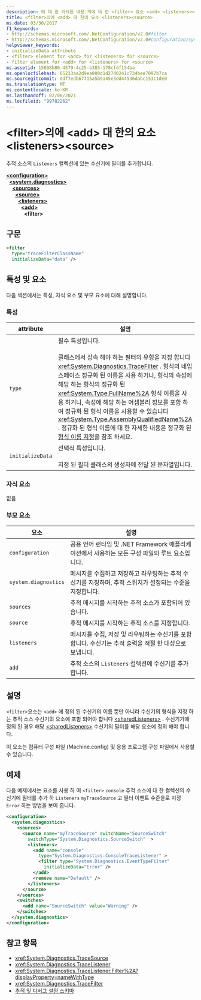 ```yaml
---
description: 에 대 한 자세한 내용:의에 대 한 <filter> 요소 <add> <listeners><source>
title: <filter>의에 <add> 대 한의 요소 <listeners><source>
ms.date: 03/30/2017
f1_keywords:
- http://schemas.microsoft.com/.NetConfiguration/v2.0#filter
- http://schemas.microsoft.com/.NetConfiguration/v2.0#configuration/system.diagnostics/sources/source/listeners/add/filter
helpviewer_keywords:
- initializeData attribute
- <filter> element for <add> for <listeners> for <source>
- filter element for <add> for <listeners> for <source>
ms.assetid: 15808b80-4579-4c25-b385-178cfdf154ba
ms.openlocfilehash: 65233aa2d9ea000d1d27d0241c734bee7097b7ca
ms.sourcegitcommit: ddf7edb67715a5b9a45e3dd44536dabc153c1de0
ms.translationtype: MT
ms.contentlocale: ko-KR
ms.lasthandoff: 02/06/2021
ms.locfileid: "99782262"
---
```

# <a name="filter-element-for-add-for-listeners-for-source"></a>\<filter>의에 \<add> 대 한의 요소 \<listeners>\<source>

추적 소스의 `Listeners` 컬렉션에 있는 수신기에 필터를 추가합니다.  

[**\<configuration>**](../configuration-element.md)\
&nbsp;&nbsp;[**\<system.diagnostics>**](system-diagnostics-element.md)\
&nbsp;&nbsp;&nbsp;&nbsp;[**\<sources>**](sources-element.md)\
&nbsp;&nbsp;&nbsp;&nbsp;&nbsp;&nbsp;[**\<source>**](source-element.md)\
&nbsp;&nbsp;&nbsp;&nbsp;&nbsp;&nbsp;&nbsp;&nbsp;[**\<listeners>**](listeners-element-for-source.md)\
&nbsp;&nbsp;&nbsp;&nbsp;&nbsp;&nbsp;&nbsp;&nbsp;&nbsp;&nbsp;[**\<add>**](add-element-for-listeners-for-source.md)\
&nbsp;&nbsp;&nbsp;&nbsp;&nbsp;&nbsp;&nbsp;&nbsp;&nbsp;&nbsp;&nbsp;&nbsp;**\<filter>**

## <a name="syntax"></a>구문  
  
```xml  
<filter
  type="traceFilterClassName"
  initializeData="data" />  
```  
  
## <a name="attributes-and-elements"></a>특성 및 요소  

 다음 섹션에서는 특성, 자식 요소 및 부모 요소에 대해 설명합니다.  
  
### <a name="attributes"></a>특성  
  
|attribute|설명|  
|---------------|-----------------|  
|`type`|필수 특성입니다.<br /><br /> 클래스에서 상속 해야 하는 필터의 유형을 지정 합니다 <xref:System.Diagnostics.TraceFilter> . 형식의 네임 스페이스 정규화 된 이름을 사용 하거나, 형식의 속성에 해당 하는 형식의 정규화 된 <xref:System.Type.FullName%2A> 형식 이름을 사용 하거나, 속성에 해당 하는 어셈블리 정보를 포함 하 여 정규화 된 형식 이름을 사용할 수 있습니다 <xref:System.Type.AssemblyQualifiedName%2A> . 정규화 된 형식 이름에 대 한 자세한 내용은 정규화 된 [형식 이름 지정](../../../reflection-and-codedom/specifying-fully-qualified-type-names.md)을 참조 하세요.|  
|`initializeData`|선택적 특성입니다.<br /><br /> 지정 된 필터 클래스의 생성자에 전달 된 문자열입니다.|  
  
### <a name="child-elements"></a>자식 요소  

 없음  
  
### <a name="parent-elements"></a>부모 요소  
  
|요소|설명|  
|-------------|-----------------|  
|`configuration`|공용 언어 런타임 및 .NET Framework 애플리케이션에서 사용하는 모든 구성 파일의 루트 요소입니다.|  
|`system.diagnostics`|메시지를 수집하고 저장하고 라우팅하는 추적 수신기를 지정하며, 추적 스위치가 설정되는 수준을 지정합니다.|  
|`sources`|추적 메시지를 시작하는 추적 소스가 포함되어 있습니다.|  
|`source`|추적 메시지를 시작하는 추적 소스를 지정합니다.|  
|`listeners`|메시지를 수집, 저장 및 라우팅하는 수신기를 포함 합니다. 수신기는 추적 출력을 적절 한 대상으로 보냅니다.|  
|`add`|추적 소스의 `Listeners` 컬렉션에 수신기를 추가합니다.|  
  
## <a name="remarks"></a>설명  

 `<filter>`요소는 `<add>` 에 정의 된 수신기의 이름 뿐만 아니라 수신기의 형식을 지정 하는 추적 소스 수신기의 요소에 포함 되어야 합니다 [\<sharedListeners>](sharedlisteners-element.md) . 수신기가에 정의 된 경우 해당 [\<sharedListeners>](sharedlisteners-element.md) 수신기의 필터를 해당 요소에 정의 해야 합니다.  
  
 이 요소는 컴퓨터 구성 파일 (Machine.config) 및 응용 프로그램 구성 파일에서 사용할 수 있습니다.  
  
## <a name="example"></a>예제  

 다음 예제에서는 요소를 사용 하 여 `<filter>` `console` 추적 소스에 대 한 컬렉션의 수신기에 필터를 추가 하 `Listeners` `myTraceSource` 고 필터 이벤트 수준을로 지정 `Error` 하는 방법을 보여 줍니다.  
  
```xml  
<configuration>  
  <system.diagnostics>  
    <sources>  
      <source name="myTraceSource" switchName="SourceSwitch"
        switchType="System.Diagnostics.SourceSwitch"  >  
        <listeners>  
          <add name="console"
            type="System.Diagnostics.ConsoleTraceListener" >  
            <filter type="System.Diagnostics.EventTypeFilter"
              initializeData="Error" />  
          </add>  
          <remove name="Default" />  
        </listeners>  
      </source>  
    </sources>  
    <switches>  
      <add name="SourceSwitch" value="Warning" />  
    </switches>  
  </system.diagnostics>  
</configuration>  
```  
  
## <a name="see-also"></a>참고 항목

- <xref:System.Diagnostics.TraceSource>
- <xref:System.Diagnostics.TraceListener>
- <xref:System.Diagnostics.TraceListener.Filter%2A?displayProperty=nameWithType>
- <xref:System.Diagnostics.TraceFilter>
- [추적 및 디버그 설정 스키마](index.md)
